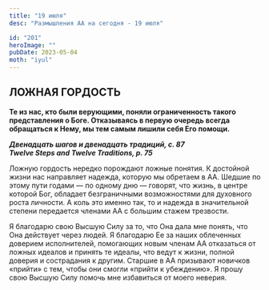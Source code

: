 ```yaml
---
title: "19 июля"
desc: "Размышления АА на сегодня - 19 июля"

id: "201"
heroImage: ""
pubDate: 2023-05-04
moth: "iyul"
---
```


## ЛОЖНАЯ ГОРДОСТЬ

**Те из нас, кто были верующими, поняли ограниченность такого представления о
Боге. Отказываясь в первую очередь всегда обращаться к Нему, мы тем самым
лишили себя Его помощи.**

**_Двенадцать шагов и двенадцать традиций, с. 87  
Twelve Steps and Twelve Traditions, p. 75_**

Ложную гордость нередко порождают ложные понятия. К достойной жизни нас
направляет надежда, которую мы обретаем в АА. Шедшие по этому пути годами — по
одному дню — говорят, что жизнь, в центре которой Бог, обладает безграничными
возможностями для духовного роста личности. А коль это именно так, то и
надежда в значительной степени передается членами АА с большим стажем
трезвости.

Я благодарю свою Высшую Силу за то, что Она дала мне понять, что Она действует
через людей. Я благодарю Ее за наших облеченных доверием исполнителей,
помогающих новым членам АА отказаться от ложных идеалов и принять те идеалы,
что ведут к жизни, полной доверия и сострадания к другим. Старшие в АА
призывают новичков «прийти» с тем, чтобы они смогли «прийти к убеждению». Я
прошу свою Высшую Силу помочь мне избавиться от моего неверия.
